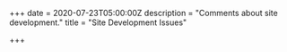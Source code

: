 +++
date = 2020-07-23T05:00:00Z
description = "Comments about site development."
title = "Site Development Issues"

+++
